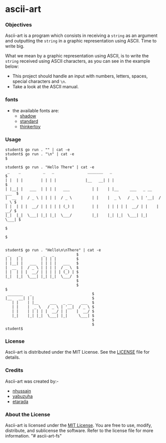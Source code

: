 # ascii-art

### Objectives

Ascii-art is a program which consists in receiving a `string` as an argument and outputting the `string` in a graphic representation using ASCII. Time to write big.

What we mean by a graphic representation using ASCII, is to write the `string` received using ASCII characters, as you can see in the example below:

-   This project should handle an input with numbers, letters, spaces, special characters and `\n`.
-   Take a look at the ASCII manual.

### fonts

-   the available fonts are:
    -   [shadow](shadow.txt)
    -   [standard](standard.txt)
    -   [thinkertoy](thinkertoy.txt)

### Usage

```console
student$ go run . "" | cat -e
student$ go run . "\n" | cat -e
$

student$ go run . "Hello There" | cat -e
 _    _          _   _               _______   _                           $
| |  | |        | | | |             |__   __| | |                          $
| |__| |   ___  | | | |   ___          | |    | |__     ___   _ __    ___  $
|  __  |  / _ \ | | | |  / _ \         | |    |  _ \   / _ \ | '__|  / _ \ $
| |  | | |  __/ | | | | | (_) |        | |    | | | | |  __/ | |    |  __/ $
|_|  |_|  \___| |_| |_|  \___/         |_|    |_| |_|  \___| |_|     \___| $
                                                                           $
                                                                           $


student$ go run . "Hello\n\nThere" | cat -e
 _    _          _   _          $
| |  | |        | | | |         $
| |__| |   ___  | | | |   ___   $
|  __  |  / _ \ | | | |  / _ \  $
| |  | | |  __/ | | | | | (_) | $
|_|  |_|  \___| |_| |_|  \___/  $
                                $
                                $
$
 _______   _                           $
|__   __| | |                          $
   | |    | |__     ___   _ __    ___  $
   | |    |  _ \   / _ \ | '__|  / _ \ $
   | |    | | | | |  __/ | |    |  __/ $
   |_|    |_| |_|  \___| |_|     \___| $
                                       $
                                       $
student$
```

### License

Ascii-art is distributed under the MIT License. See the [LICENSE](LICENSE) file for details.

### Credits

Ascii-art was created by:-

-   [nhussain](https://learn.reboot01.com/git/nhussain)
-   [yabuzuha](https://learn.reboot01.com/git/yabuzuha)
-   [etarada](https://learn.reboot01.com/git/etarada)

### About the License

Ascii-art is licensed under the [MIT License](LICENSE). You are free to use, modify, distribute, and sublicense the software. Refer to the license file for more information.
"# ascii-art-fs" 
